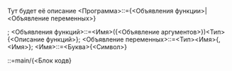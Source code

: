 Тут будет её описание
<Программа>::={<Объявления функции>|<Объявление переменных>}<main>;
<Объявления функций>::=<Имя>({<Объявление аргументов>})<Тип>\{<Описание функций>\};
<Объявление переменных>::=<Тип><Имя>{,<Имя>};
<Имя>::=<Буква>{<Символ>}
<main>::=main/{<Блок кодв}

